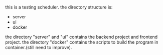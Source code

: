 this is a testing scheduler.
the directory structure is:
- server
- ui
- docker

the directory "server" and "ui" contains the backend project and frontend project.
the directory "docker" contains the scripts to build the program in container.(still need to improve).
